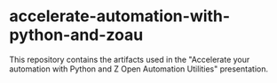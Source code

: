 # accelerate-automation-with-python-and-zoau
This repository contains the artifacts used in the "Accelerate your automation with Python and Z Open Automation Utilities" presentation. 
